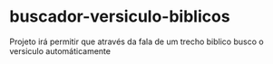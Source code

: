# buscador-versiculo-biblicos
Projeto irá permitir que através da fala de um trecho biblico busco o versiculo automáticamente
